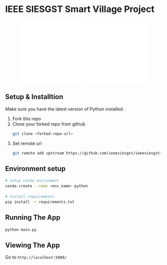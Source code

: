 # IEEE SIESGST Smart Village Project

<p align="center">
  <img src="website/static/img/logo/IEEE SIESGST_white.png" alt='IEEE logo' width="200" /> 
  <img src="website/static/img/logo/ISV-LOGO-white.png" alt='ISV logo' width="200" /> 
</p>

## Setup & Installtion

Make sure you have the latest version of Python installed.

1. Fork this repo
2. Clone your forked repo from github
    ```bash
    git clone <forked-repo-url>
    ```
3. Set remote url
    ```bash
    git remote add upstream https://github.com/ieeesiesgst/ieeesiesgst-smart-village.git
    ```

## Environment setup

```bash
# setup conda enironment
conda create --name <env_name> python

# install requirements
pip install -r requirements.txt
```

## Running The App

```bash
python main.py
```

## Viewing The App

Go to `http://localhost:5000/`